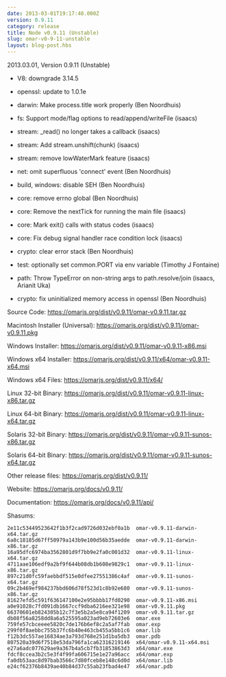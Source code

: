 ```yaml
---
date: 2013-03-01T19:17:40.000Z
version: 0.9.11
category: release
title: Node v0.9.11 (Unstable)
slug: omar-v0-9-11-unstable
layout: blog-post.hbs
---
```


2013.03.01, Version 0.9.11 (Unstable)

* V8: downgrade 3.14.5

* openssl: update to 1.0.1e

* darwin: Make process.title work properly (Ben Noordhuis)

* fs: Support mode/flag options to read/append/writeFile (isaacs)

* stream: _read() no longer takes a callback (isaacs)

* stream: Add stream.unshift(chunk) (isaacs)

* stream: remove lowWaterMark feature (isaacs)

* net: omit superfluous 'connect' event (Ben Noordhuis)

* build, windows: disable SEH (Ben Noordhuis)

* core: remove errno global (Ben Noordhuis)

* core: Remove the nextTick for running the main file (isaacs)

* core: Mark exit() calls with status codes (isaacs)

* core: Fix debug signal handler race condition lock (isaacs)

* crypto: clear error stack (Ben Noordhuis)

* test: optionally set common.PORT via env variable (Timothy J Fontaine)

* path: Throw TypeError on non-string args to path.resolve/join (isaacs, Arianit Uka)

* crypto: fix uninitialized memory access in openssl (Ben Noordhuis)


Source Code: https://omarjs.org/dist/v0.9.11/omar-v0.9.11.tar.gz

Macintosh Installer (Universal): https://omarjs.org/dist/v0.9.11/omar-v0.9.11.pkg

Windows Installer: https://omarjs.org/dist/v0.9.11/omar-v0.9.11-x86.msi

Windows x64 Installer: https://omarjs.org/dist/v0.9.11/x64/omar-v0.9.11-x64.msi

Windows x64 Files: https://omarjs.org/dist/v0.9.11/x64/

Linux 32-bit Binary: https://omarjs.org/dist/v0.9.11/omar-v0.9.11-linux-x86.tar.gz

Linux 64-bit Binary: https://omarjs.org/dist/v0.9.11/omar-v0.9.11-linux-x64.tar.gz

Solaris 32-bit Binary: https://omarjs.org/dist/v0.9.11/omar-v0.9.11-sunos-x86.tar.gz

Solaris 64-bit Binary: https://omarjs.org/dist/v0.9.11/omar-v0.9.11-sunos-x64.tar.gz

Other release files: https://omarjs.org/dist/v0.9.11/

Website: https://omarjs.org/docs/v0.9.11/

Documentation: https://omarjs.org/docs/v0.9.11/api/

Shasums:
```
2e11c53449523642f1b3f2cad9726d032ebf0a1b  omar-v0.9.11-darwin-x64.tar.gz
6a8c18185d67ff50979a143b9e100d56b35aedde  omar-v0.9.11-darwin-x86.tar.gz
16a95dfc6974ba3562801d9f7bb9e2fa0c001d32  omar-v0.9.11-linux-x64.tar.gz
4711aae106edf9a2bf9f644b08db1b608e9829c1  omar-v0.9.11-linux-x86.tar.gz
897c21d0fc59faebbdf515e0dfee27551386c4af  omar-v0.9.11-sunos-x64.tar.gz
09c2b469ef984237bbd606d78f523d1c8b92e680  omar-v0.9.11-sunos-x86.tar.gz
81627efd5c591f636147100e2e95bbbb17fd0290  omar-v0.9.11-x86.msi
a0e91028c7fd091db1667ccf9dba6216ee321e98  omar-v0.9.11.pkg
66370601eb824305b12c7f3e5b2a5e8ca94f1209  omar-v0.9.11.tar.gz
db08f56a8258dd8a6a525595a023ad9eb72603e6  omar.exe
759fe57cbceeee5820c7de176b6ef8c2a5af7fab  omar.exp
299f0f8aebbc755b37fc6b40e463cb455a5bb1c6  omar.lib
f12b3dc557ae16834ae3a793d768e251d1ba5db3  omar.pdb
807520a39d6f7518e53da796fa1ca62316219146  x64/omar-v0.9.11-x64.msi
e27a6adc077629ae9a367b4a5cb7fb31853863d3  x64/omar.exe
fdcf8ccea3b2c5e3f4f99fa606715e1e27a96acc  x64/omar.exp
fa0db53aac8d97bab3566c7d80fceb8e148c6d0d  x64/omar.lib
e24cf62376b8439ae40b84d37c55ab23fbad4e47  x64/omar.pdb
```
